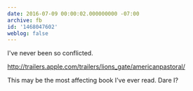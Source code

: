 ```yaml
---
date: 2016-07-09 00:00:02.000000000 -07:00
archive: fb
id: '1468047602'
weblog: false
---
```


I've never been so conflicted. 

http://trailers.apple.com/trailers/lions_gate/americanpastoral/

This may be the most affecting book I've ever read. Dare I?
